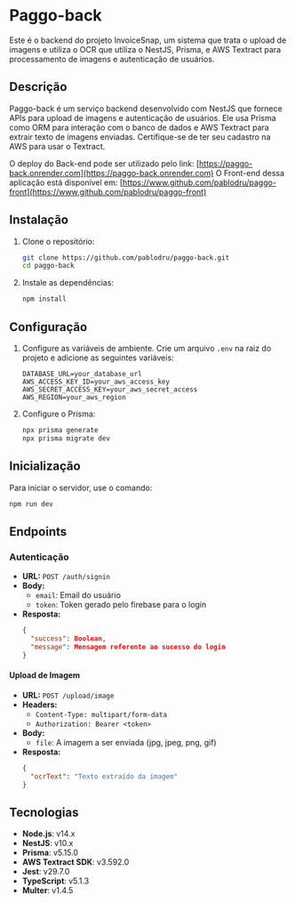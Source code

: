 # Paggo-back

Este é o backend do projeto InvoiceSnap, um sistema que trata o upload de imagens e utiliza o OCR que utiliza o NestJS, Prisma, e AWS Textract para processamento de imagens e autenticação de usuários.

## Descrição

Paggo-back é um serviço backend desenvolvido com NestJS que fornece APIs para upload de imagens e autenticação de usuários. Ele usa Prisma como ORM para interação com o banco de dados e AWS Textract para extrair texto de imagens enviadas. Certifique-se de ter seu cadastro na AWS para usar o Textract.

O deploy do Back-end pode ser utilizado pelo link: [https://paggo-back.onrender.com](https://paggo-back.onrender.com)
O Front-end dessa aplicação está disponível em: [https://www.github.com/pablodru/paggo-front](https://www.github.com/pablodru/paggo-front)

## Instalação

1. Clone o repositório:

    ```sh
    git clone https://github.com/pablodru/paggo-back.git
    cd paggo-back
    ```

2. Instale as dependências:

    ```sh
    npm install
    ```

## Configuração

1. Configure as variáveis de ambiente. Crie um arquivo `.env` na raiz do projeto e adicione as seguintes variáveis:

    ```env
    DATABASE_URL=your_database_url
    AWS_ACCESS_KEY_ID=your_aws_access_key
    AWS_SECRET_ACCESS_KEY=your_aws_secret_access
    AWS_REGION=your_aws_region
    ```

2. Configure o Prisma:

    ```sh
    npx prisma generate
    npx prisma migrate dev
    ```

## Inicialização

Para iniciar o servidor, use o comando:

  ```sh
  npm run dev
  ```

## Endpoints

### Autenticação

- **URL:** `POST /auth/signin`
- **Body:**
  - `email`: Email do usuário
  - `token`: Token gerado pelo firebase para o login
- **Resposta:**
  ```json
  {
    "success": Boolean,
    "message": Mensagem referente ao sucesso do login
  }

#### Upload de Imagem

- **URL:** `POST /upload/image`
- **Headers:**
  - `Content-Type: multipart/form-data`
  - `Authorization: Bearer <token>`
- **Body:**
  - `file`: A imagem a ser enviada (jpg, jpeg, png, gif)
- **Resposta:**
  ```json
  {
    "ocrText": "Texto extraído da imagem"
  }

## Tecnologias

- **Node.js**: v14.x
- **NestJS**: v10.x
- **Prisma**: v5.15.0
- **AWS Textract SDK**: v3.592.0
- **Jest**: v29.7.0
- **TypeScript**: v5.1.3
- **Multer**: v1.4.5
